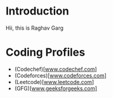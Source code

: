 # Introduction
Hii, this is Raghav Garg

# Coding Profiles

- (Codechef)[www.codechef.com]
- (Codeforces)[www.codeforces.com]
- (Leetcode)[www.leetcode.com]
- (GFG)[www.geeksforgeeks.com]